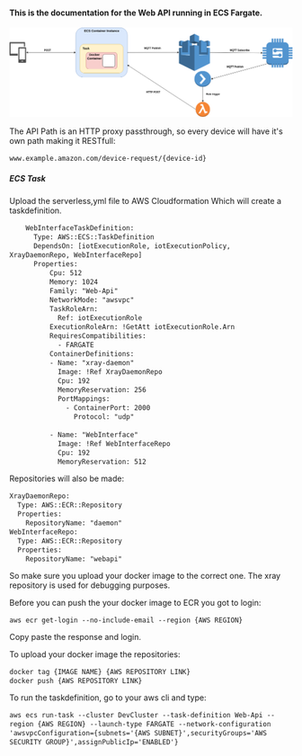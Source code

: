 #### This is the documentation for the Web API running in ECS Fargate.

![Alt text](ECS-IOT.png)

The API Path is an HTTP proxy passthrough, so every device will have it's own path making it RESTfull:

    www.example.amazon.com/device-request/{device-id}


##### ECS Task
Upload the serverless,yml file to AWS Cloudformation
Which will create a taskdefinition. 

```
    WebInterfaceTaskDefinition:
      Type: AWS::ECS::TaskDefinition
      DependsOn: [iotExecutionRole, iotExecutionPolicy, XrayDaemonRepo, WebInterfaceRepo]
      Properties:
          Cpu: 512
          Memory: 1024
          Family: "Web-Api"
          NetworkMode: "awsvpc"
          TaskRoleArn: 
            Ref: iotExecutionRole
          ExecutionRoleArn: !GetAtt iotExecutionRole.Arn
          RequiresCompatibilities: 
            - FARGATE
          ContainerDefinitions:
          - Name: "xray-daemon"
            Image: !Ref XrayDaemonRepo
            Cpu: 192
            MemoryReservation: 256
            PortMappings:
              - ContainerPort: 2000
                Protocol: "udp"
                
          - Name: "WebInterface"
            Image: !Ref WebInterfaceRepo
            Cpu: 192
            MemoryReservation: 512
```

Repositories will also be made:

    XrayDaemonRepo:
      Type: AWS::ECR::Repository
      Properties:
        RepositoryName: "daemon"
    WebInterfaceRepo:
      Type: AWS::ECR::Repository
      Properties:
        RepositoryName: "webapi"

So make sure you upload your docker image to the correct one.
The xray repository is used for debugging purposes.

Before you can push the your docker image to ECR you got to login:

    aws ecr get-login --no-include-email --region {AWS REGION}

Copy paste the response and login.

To upload your docker image the repositories:

    docker tag {IMAGE NAME} {AWS REPOSITORY LINK}
    docker push {AWS REPOSITORY LINK}


To run the taskdefinition, go to your aws cli and type:

    aws ecs run-task --cluster DevCluster --task-definition Web-Api --region {AWS REGION} --launch-type FARGATE --network-configuration 'awsvpcConfiguration={subnets='{AWS SUBNET}',securityGroups='AWS SECURITY GROUP}',assignPublicIp='ENABLED'}